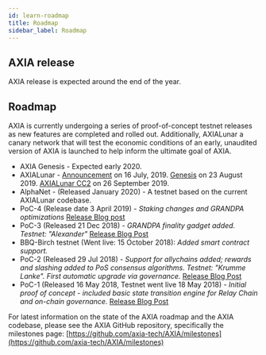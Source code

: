 ```yaml
---
id: learn-roadmap
title: Roadmap
sidebar_label: Roadmap
---
```


## AXIA release

AXIA release is expected around the end of the year.

## Roadmap

AXIA is currently undergoing a series of proof-of-concept testnet releases as new features are completed and rolled out. Additionally, AXIALunar a canary network that will test the economic conditions of an early, unaudited version of AXIA is launched to help inform the ultimate goal of AXIA.

- AXIA Genesis - Expected early 2020.
- AXIALunar - [Announcement](https://AXIA.network/axialunar-network-the-canary-network/) on 16 July, 2019. [Genesis](https://AXIA.network/axialunar-rollout-and-governance/) on 23 August 2019. [AXIALunar CC2](https://AXIA.network/axialunar-cc2/) on 26 September 2019.
- AlphaNet - (Released January 2020) - A testnet based on the current AXIALunar codebase.
- PoC-4 (Release date 3 April 2019) - _Staking changes and GRANDPA optimizations_ [Release Blog post](https://medium.com/AXIA.network/AXIA-proof-of-concept-4-arrives-with-new-ways-to-stake-3b27037346cc)
- PoC-3 (Released 21 Dec 2018) - _GRANDPA finality gadget added. Testnet: "Alexander"_ [Release Blog Post](https://medium.com/coinmonks/AXIA-hello-world-3-poc-3-on-substrate-is-here-c45d100f72e3)
- BBQ-Birch testnet (Went live: 15 October 2018): _Added smart contract support._
- PoC-2 (Released 29 Jul 2018) - _Support for allychains added; rewards and slashing added to PoS consensus algorithms. Testnet: "Krumme Lanke". First automatic upgrade via governance._ [Release Blog Post](https://medium.com/AXIA.network/AXIA-poc-2-is-here-allychains-runtime-upgrades-and-libp2p-networking-7035bb141c25)
- PoC-1 (Released 16 May 2018, Testnet went live 18 May 2018) - _Initial proof of concept - included basic state transition engine for Relay Chain and on-chain governance._ [Release Blog Post](https://medium.com/AXIA.network/now-live-AXIA-proof-of-concept-1-3e718512a8d)

For latest information on the state of the AXIA roadmap and the AXIA codebase, please see the AXIA GitHub repository, specifically the milestones page: [https://github.com/axia-tech/AXIA/milestones](https://github.com/axia-tech/AXIA/milestones)
